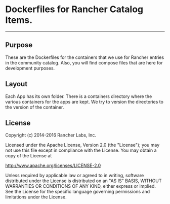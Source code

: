 # Dockerfiles for Rancher Catalog Items.
----
## Purpose 

These are the Dockerfiles for the containers that we use for Rancher entries in the community catalog. Also, you will find compose files that are here for development purposes. 

## Layout
Each App has its own folder. There is a containers directory where the various containers for the apps are kept. We try to version the directories to the version of the container.

## License

Copyright (c) 2014-2016 Rancher Labs, Inc.

Licensed under the Apache License, Version 2.0 (the "License"); you may not use this file except in compliance with the License. You may obtain a copy of the License at

http://www.apache.org/licenses/LICENSE-2.0

Unless required by applicable law or agreed to in writing, software distributed under the License is distributed on an "AS IS" BASIS, WITHOUT WARRANTIES OR CONDITIONS OF ANY KIND, either express or implied. See the License for the specific language governing permissions and limitations under the License.

